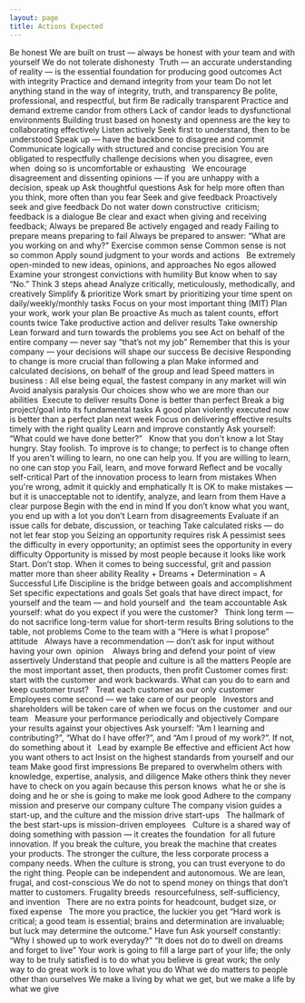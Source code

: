 ```yaml
---
layout: page
title: Actions Expected
---
```


Be honest
We are built on trust — always be honest with your team and with yourself 
We do not tolerate dishonesty 
Truth — an accurate understanding of reality — is the essential foundation for producing good outcomes
Act with integrity
Practice and demand integrity from your team
Do not let anything stand in the way of integrity, truth, and transparency
Be polite, professional, and respectful, but firm
Be radically transparent
Practice and demand extreme candor from others
Lack of candor leads to dysfunctional  environments
Building trust based on honesty and openness are the key to collaborating effectively
Listen actively
Seek first to understand, then to be understood
Speak up — have the backbone to disagree and commit
Communicate logically with structured and concise precision
You are obligated to respectfully challenge decisions when you disagree, even when  doing so is uncomfortable or exhausting  
We encourage disagreement and dissenting opinions — if you are unhappy with a  decision, speak up
Ask thoughtful questions
Ask for help more often than you think, more often than you fear
Seek and give feedback
Proactively seek and give feedback
Do not water down constructive  criticism; feedback is a dialogue
Be clear and exact when giving and receiving feedback; 
Always be prepared
Be actively engaged and ready
Failing to prepare means preparing to fail
Always be prepared to answer: “What are you working on and why?"
Exercise common sense
Common sense is not so common
Apply sound judgment to your words and actions  
Be extremely open-minded to new ideas, opinions, and approaches
No egos allowed
Examine your strongest convictions with humility
But know when to say “No.”
Think 3 steps ahead 
Analyze critically, meticulously, methodically, and creatively
Simplify & prioritize
Work smart by prioritizing your time spent on daily/weekly/monthly tasks
Focus on your most important thing (MIT)
Plan your work, work your plan
 Be proactive
As much as talent counts, effort counts twice
Take productive action and deliver results
Take ownership
Lean forward and turn towards the problems you see
Act on behalf of the entire company — never say “that’s not my job"
Remember that this is your company — your decisions will shape our success
Be decisive
Responding to change is more crucial than following a plan
Make informed and calculated decisions, on behalf of the group and lead
Speed matters in business : All else being equal, the fastest company in any market will win
Avoid analysis paralysis
Our choices show who we are more than our abilities 
Execute to deliver results
Done is better than perfect
Break a big project/goal into its fundamental tasks
A good plan violently executed now is better than a perfect plan next week
Focus on delivering effective results timely with the right quality
Learn and improve constantly
Ask yourself: “What could we have done better?”  
Know that you don't know a lot
Stay hungry. Stay foolish.
To improve is to change; to perfect is to change often
If you aren't willing to learn, no one can help you. If you are willing to learn, no one can stop you
Fail, learn, and move forward
Reflect and be vocally self-critical
Part of the innovation process to learn from mistakes
When you're wrong, admit it quickly and emphatically
It is OK to make mistakes — but it is unacceptable not to identify, analyze, and learn from them
Have a clear purpose
Begin with the end in mind
If you don’t know what you want, you end up with a lot you don’t
Learn from disagreements
Evaluate if an issue calls for debate, discussion, or teaching
Take calculated risks — do not let fear stop you
Seizing an opportunity requires risk 
A pessimist sees the difficulty in every opportunity; an optimist sees the opportunity in every difficulty
Opportunity is missed by most people because it looks like work
Start. Don’t stop. 
When it comes to being successful, grit and passion matter more than sheer ability
Reality + Dreams + Determination = A Successful Life
Discipline is the bridge between goals and accomplishment
Set specific expectations and goals
Set goals that have direct impact, for yourself and the team — and hold yourself and  the team accountable
Ask yourself: what do you expect if you were the customer?  
Think long term — do not sacrifice long-term value for short-term results
Bring solutions to the table, not problems
Come to the team with a “Here is what I propose” attitude  
Always have a recommendation — don’t ask for input without having your own  opinion  
 Always bring and defend your point of view assertively
Understand that people and culture is all the matters
People are the most important asset, then products, then profit
Customer comes first: start with the customer and work backwards. What can you do to earn and keep customer trust?  
Treat each customer as our only customer
Employees come second — we take care of our people  
Investors and shareholders will be taken care of when we focus on the customer  and our team  
Measure your performance periodically and objectively
Compare your results against your objectives
Ask yourself: “Am I learning and contributing?”, “What do I have offer?”, and “Am I proud of my work?”. If not, do something about it  
Lead by example
 Be effective and efficient
Act how you want others to act
Insist on the highest standards from yourself and our team
Make good first impressions
Be prepared to overwhelm others with knowledge, expertise, analysis, and diligence
Make others think they never have to check on you again because this person knows  what he or she is doing and he or she is going to make me look good
Adhere to the company mission and preserve our company culture
The company vision guides a start-up, and the culture and the mission drive start-ups  
The hallmark of the best start-ups is mission-driven employees  
Culture is a shared way of doing something with passion — it creates the foundation  for all future innovation. If you break the culture, you break the machine that creates your products. The stronger the culture, the less corporate process a company needs. When the culture is strong, you can trust everyone to do the right thing. People can be independent and autonomous. 
We are lean, frugal, and cost-conscious
We do not to spend money on things that don’t matter to customers.
Frugality breeds  resourcefulness, self-sufficiency, and invention  
There are no extra points for headcount, budget size, or fixed expense  
The more you practice, the luckier you get
“Hard work is critical; a good team is essential; brains and determination are invaluable; but luck may determine the outcome.”
Have fun
Ask yourself constantly: “Why I showed up to work everyday?”
“It does not do to dwell on dreams and forget to live”
Your work is going to fill a large part of your life; the only way to be truly satisfied is to do what you believe is great work; the only way to do great work is to love what you do
What we do matters to people other than ourselves
We make a living by what we get, but we make a life by what we give

